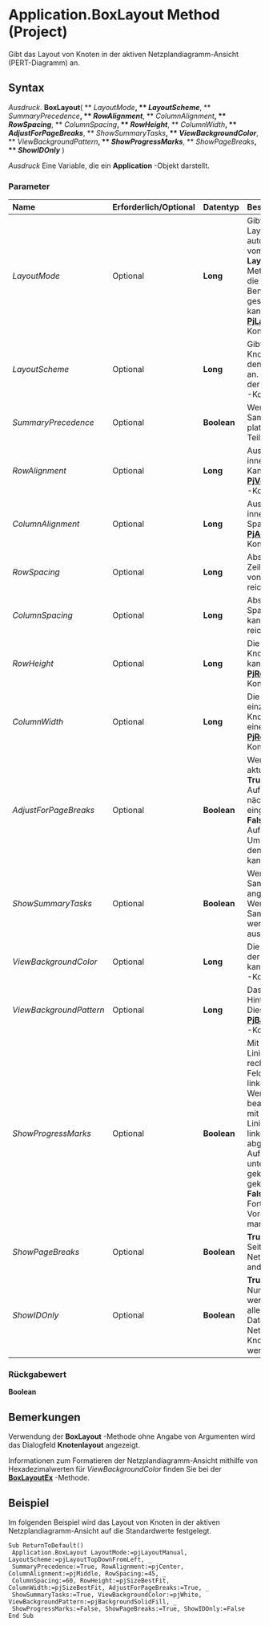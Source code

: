 
# Application.BoxLayout Method (Project)

Gibt das Layout von Knoten in der aktiven Netzplandiagramm-Ansicht (PERT-Diagramm) an.


## Syntax

 _Ausdruck_. **BoxLayout**( ** _LayoutMode_**, ** _LayoutScheme_**, ** _SummaryPrecedence_**, ** _RowAlignment_**, ** _ColumnAlignment_**, ** _RowSpacing_**, ** _ColumnSpacing_**, ** _RowHeight_**, ** _ColumnWidth_**, ** _AdjustForPageBreaks_**, ** _ShowSummaryTasks_**, ** _ViewBackgroundColor_**, ** _ViewBackgroundPattern_**, ** _ShowProgressMarks_**, ** _ShowPageBreaks_**, ** _ShowIDOnly_** )

 _Ausdruck_ Eine Variable, die ein **Application** -Objekt darstellt.


### Parameter



|**Name**|**Erforderlich/Optional**|**Datentyp**|**Beschreibung**|
|:-----|:-----|:-----|:-----|
| _LayoutMode_|Optional|**Long**|Gibt an, ob das Layout von Knoten automatisch oder vom Benutzer, mit der  **LayoutNow** -Methode oder über die Benutzeroberfläche gesteuert wird. Dies kann eine der **[PjLayoutMode](bf57fb95-efde-ddf7-c869-29fe547be412.md)** -Konstanten sein.|
| _LayoutScheme_|Optional|**Long**|Gibt die Knotenausrichtung in den einzelnen Zeilen an. Dies kann eine der  **[PjLayoutScheme](fde6b6eb-eef4-296c-032e-8b279c1bae71.md)** -Konstanten sein.|
| _SummaryPrecedence_|Optional|**Boolean**|Wenn  **True**, Sammelvorgänge vor platziert werden Teilvorgänge.|
| _RowAlignment_|Optional|**Long**|Ausrichtung von Text innerhalb einer Zeile. Kann eine der  **[PjVerticalAlignment](4c49f78c-7ebd-a158-9574-c06dcfeeafd8.md)** -Konstanten sein.|
| _ColumnAlignment_|Optional|**Long**|Ausrichtung von Text innerhalb einer Spalte. Kann eine der  **[PjAlignment](925376b3-c8aa-3326-5693-71dd3510f28c.md)** -Konstanten sein.|
| _RowSpacing_|Optional|**Long**|Abstand zwischen Zeilen. Der Wert kann von  **0** bis **200** reichen.|
| _ColumnSpacing_|Optional|**Long**|Abstand zwischen Spalten. Der Wert kann von  **0** bis **200** reichen.|
| _RowHeight_|Optional|**Long**|Die Höhe der Knotenzeilen. Dies kann eine der  **[PjRowColSize](63d7365b-4789-cba4-a0cd-d38011581fd3.md)** -Konstanten sein.|
| _ColumnWidth_|Optional|**Long**|Die Breite der einzelnen Knotenspalten. Kann eine der  **[PjRowColSize](63d7365b-4789-cba4-a0cd-d38011581fd3.md)** -Konstanten sein.|
| _AdjustForPageBreaks_|Optional|**Boolean**|Wenn es nicht auf der aktuellen Seite passt  **True**, eine neue Aufgabe auf der nächsten Seite eingefügt wird. Wenn **False**, eine neue Aufgabe auf einen Umbruch zwischen den Seiten fallen kann.|
| _ShowSummaryTasks_|Optional|**Boolean**|Wenn  **True**, Sammelvorgänge angezeigt werden. Wenn **False**, Sammelvorgänge werden ausgeblendet.|
| _ViewBackgroundColor_|Optional|**Long**|Die Hintergrundfarbe der Ansicht. Dies kann eine der  **[PjColor](46108cf5-1e35-9774-b424-6c84223d9aac.md)** -Konstanten sein.|
| _ViewBackgroundPattern_|Optional|**Long**|Das Hintergrundmuster. Dies kann eine der  **[PjBackgroundPattern](ae452d71-3cfd-15c3-5435-4918fbaac4a1.md)** -Konstanten sein.|
| _ShowProgressMarks_|Optional|**Boolean**|Mit eine diagonale Linie von der oberen rechten Ecke des Felds zur unteren linken Ecke sind  **true** Wenn derzeit bearbeitete Vorgänge mit eine diagonale Linie von der oberen linken Ecke des Felds abgeschlossenen Aufgaben und der unteren rechten Ecke gekennzeichnet sind gekennzeichnet. **False,** Wenn der Fortschritt von Vorgängen nicht markiert wird.|
| _ShowPageBreaks_|Optional|**Boolean**|**True,** Wenn anzeigen Seitenumbrüche im Netzplandiagramm; anderenfalls **False**.|
| _ShowIDOnly_|Optional|**Boolean**|**True,** Wenn nur die Nummern angezeigt werden. **False,** Wenn alle Aufgabe von Datenfeldern in der Netzplandiagramm-Knoten angezeigt werden.|

### Rückgabewert

 **Boolean**


## Bemerkungen

Verwendung der  **BoxLayout** -Methode ohne Angabe von Argumenten wird das Dialogfeld **Knotenlayout** angezeigt.

Informationen zum Formatieren der Netzplandiagramm-Ansicht mithilfe von Hexadezimalwerten für  _ViewBackgroundColor_ finden Sie bei der **[BoxLayoutEx](40c80e1c-6763-172d-c48a-0ec7c1fa2412.md)** -Methode.


## Beispiel

Im folgenden Beispiel wird das Layout von Knoten in der aktiven Netzplandiagramm-Ansicht auf die Standardwerte festgelegt.


```
Sub ReturnToDefault() 
 Application.BoxLayout LayoutMode:=pjLayoutManual, LayoutScheme:=pjLayoutTopDownFromLeft, _ 
 SummaryPrecedence:=True, RowAlignment:=pjCenter, ColumnAlignment:=pjMiddle, RowSpacing:=45, _ 
 ColumnSpacing:=60, RowHeight:=pjSizeBestFit, ColumnWidth:=pjSizeBestFit, AdjustForPageBreaks:=True, _ 
 ShowSummaryTasks:=True, ViewBackgroundColor:=pjWhite, ViewBackgroundPattern:=pjBackgroundSolidFill, _ 
 ShowProgressMarks:=False, ShowPageBreaks:=True, ShowIDOnly:=False 
End Sub
```

